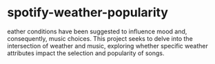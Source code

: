 # spotify-weather-popularity
eather conditions have been suggested to influence mood and, consequently, music choices. This project seeks to delve into the intersection of weather and music, exploring whether specific weather attributes impact the selection and popularity of songs.
